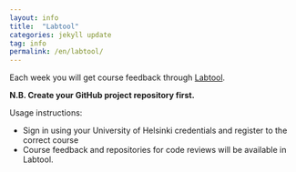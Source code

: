 ```yaml
---
layout: info
title:  "Labtool"
categories: jekyll update
tag: info
permalink: /en/labtool/
---
```


Each week you will get course feedback through [Labtool](https://study.cs.helsinki.fi/labtool/).

**N.B. Create your GitHub project repository first.**

Usage instructions:

* Sign in using your University of Helsinki credentials and register to the correct course
* Course feedback and repositories for code reviews will be available in Labtool.
